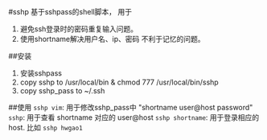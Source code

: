 #sshp
基于sshpass的shell脚本， 用于
1. 避免ssh登录时的密码重复输入问题。
2. 使用shortname解决用户名、ip、密码 不利于记忆的问题。

##安装
1. 安装sshpass 
2. copy sshp to /usr/local/bin & chmod 777 /usr/local/bin/sshp 
3. copy sshp_pass to ~/.ssh 

##使用
```sshp vim```: 用于修改sshp_pass中 "shortname user@host password" 
```sshp```: 用于查看 shortname 对应的 user@host 
```sshp shortname```: 用于登录相应的host. 比如 ```sshp hwgao1``` 
